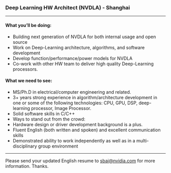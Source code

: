 ### Deep Learning HW Architect (NVDLA) - Shanghai

----

#### What you’ll be doing:
- Building next generation of NVDLA for both internal usage and open source
- Work on Deep-Learning architecture, algorithms, and software development
- Develop function/performance/power models for NVDLA
- Co-work with other HW team to deliver high quality Deep-Learning processors.

#### What we need to see: 
- MS/Ph.D in electrical/computer engineering and related.
- 3+ years strong experience in algorithm/architecture development in one or some of the following technologies: CPU, GPU, DSP, deep-learning processor, Image Processor.
- Solid software skills in C/C++
- Ways to stand out from the crowd: 
- Hardware design or driver development background is a plus.
- Fluent English (both written and spoken) and excellent communication skills
- Demonstrated ability to work independently as well as in a multi-disciplinary group environment
----
Please send your updated English resume to sbai@nvidia.com for more information. Thanks.
